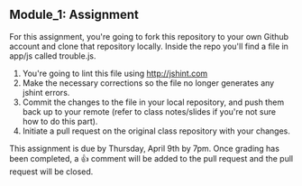 ## Module_1: Assignment

For this assignment, you're going to fork this repository to your own Github account and clone that repository locally. Inside the repo you'll find a file in app/js called trouble.js. 

1. You're going to lint this file using http://jshint.com 
2. Make the necessary corrections so the file no longer generates any jshint errors.
3. Commit the changes to the file in your local repository, and push them back up to your remote (refer to class notes/slides if you're not sure how to do this part).
4. Initiate a pull request on the original class repository with your changes.

This assignment is due by Thursday, April 9th by 7pm. Once grading has been completed, a :+1: comment will be added to the pull request and the pull request will be closed.